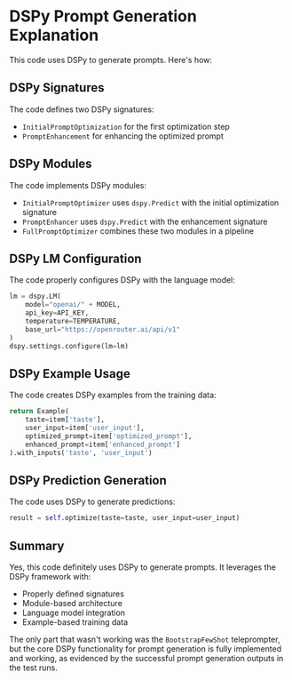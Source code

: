 # DSPy Prompt Generation Explanation

This code uses DSPy to generate prompts. Here's how:

## DSPy Signatures

The code defines two DSPy signatures:

- `InitialPromptOptimization` for the first optimization step
- `PromptEnhancement` for enhancing the optimized prompt

## DSPy Modules

The code implements DSPy modules:

- `InitialPromptOptimizer` uses `dspy.Predict` with the initial optimization signature
- `PromptEnhancer` uses `dspy.Predict` with the enhancement signature
- `FullPromptOptimizer` combines these two modules in a pipeline

## DSPy LM Configuration

The code properly configures DSPy with the language model:

```python
lm = dspy.LM(
    model="openai/" + MODEL,
    api_key=API_KEY,
    temperature=TEMPERATURE,
    base_url="https://openrouter.ai/api/v1"
)
dspy.settings.configure(lm=lm)
```

## DSPy Example Usage

The code creates DSPy examples from the training data:

```python
return Example(
    taste=item['taste'],
    user_input=item['user_input'],
    optimized_prompt=item['optimized_prompt'],
    enhanced_prompt=item['enhanced_prompt']
).with_inputs('taste', 'user_input')
```

## DSPy Prediction Generation

The code uses DSPy to generate predictions:

```python
result = self.optimize(taste=taste, user_input=user_input)
```

## Summary

Yes, this code definitely uses DSPy to generate prompts. It leverages the DSPy framework with:

- Properly defined signatures
- Module-based architecture
- Language model integration
- Example-based training data

The only part that wasn't working was the `BootstrapFewShot` teleprompter, but the core DSPy functionality for prompt generation is fully implemented and working, as evidenced by the successful prompt generation outputs in the test runs.
